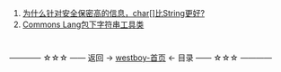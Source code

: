 1. [为什么针对安全保密高的信息，char[]比String更好?](201804201252.md)
2. [Commons Lang包下字符串工具类](201804201255.md)


#
———— ☆☆☆ —— 返回 -> [westboy-首页](../../../README.md) <- 目录 —— ☆☆☆ ————